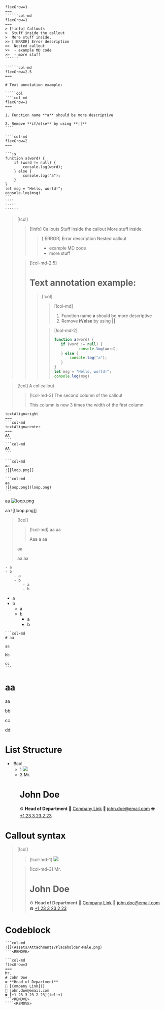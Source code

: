 
```````col
flexGrow=1
===
``````col-md
flexGrow=1
===
> [!info] Callouts
>  Stuff inside the callout
>  More stuff inside.
>> [!ERROR] Error description
>>  Nested callout
>>  - example MD code
>>  - more stuff
``````

``````col-md
flexGrow=2.5
===

# Text annotation example:

`````col
````col-md
flexGrow=1
===

1. Function name **a** should be more descriptive

2. Remove **if/else** by using **||**
````

````col-md
flexGrow=2
===

```js
function a(word) {
	if (word != null) {
		console.log(word);
	} else {
		console.log("a");
	}
}
let msg = "Hello, world!";
console.log(msg)
```
````
`````
``````
```````

> [!col]
>> [!info] Callouts
>> Stuff inside the callout
>> More stuff inside.
>>> [!ERROR] Error description
>>> Nested callout
>>> - example MD code
>>> - more stuff
>
>> [!col-md-2.5]
>> # Text annotation example:
>>> [!col]
>>>> [!col-md]
>>>> 1. Function name **a** should be more descriptive
>>>> 2. Remove **if/else** by using **||**
>>> 
>>>> [!col-md-2]
>>>> ```js
>>>> function a(word) {
>>>> 	if (word != null) {
>>>> 			console.log(word);
>>>> 	} else {
>>>> 		console.log("a");
>>>> 	}
>>>> }
>>>> let msg = "Hello, world!";
>>>> console.log(msg)

> [!col]
> A col callout
>
>> [!col-md-3]
>> The second column of the callout
>> 
>> This column is now 3 times the width of the first column

````col
textAlign=right
===
```col-md
textAlign=center
===
AA
```
```col-md
AA
```
````

````col
```col-md
aa
![[loop.png]]
```
```col-md
aa
![loop.png](loop.png)
```
````

aa
![loop.png](loop.png)

aa
![[loop.png]]

> [!col]
> > [!col-md]
> > aa
> > aa
> > 
> > Aaa
> > a
> aa
> 
> aa
> 
> aa
> aa
```col
- a
- b
	- a
	- b
		- a
		- b
```

- a
- b
	- a
	- b
		- a
		- b

````col
```col-md
# aa

aa

bb

cc
```
````

# aa

aa

bb

cc

dd

# List Structure
- !!!col
	- 1
		![](Assets/Attachments/Placeholder-Male.png)
	- 3
		Mr.
		# John Doe
		⚙️ **Head of Department**
		🏢 [Company Link]()
		📧 john.doe@email.com
		☎️ [+1 23 3 23 2 23](tel:+)
# Callout syntax
> [!col]
>> [!col-md-1]
>> ![](Assets/Attachments/Placeholder-Male.png)
> 
>> [!col-md-3]
>> Mr.
>> # John Doe
>> ⚙️ **Head of Department**
>> 🏢 [Company Link]()
>> 📧 john.doe@email.com
>> ☎️ [+1 23 3 23 2 23](tel:+)
# Codeblock 
````col
```col-md
![](Assets/Attachments/Placeholder-Male.png)
```<REMOVE>

```col-md
flexGrow=3
===
Mr.
# John Doe
⚙️ **Head of Department**
🏢 [Company Link]()
📧 john.doe@email.com
☎️ [+1 23 3 23 2 23](tel:+)
```<REMOVE>
````<REMOVE>